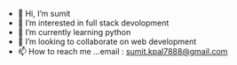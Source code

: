 - 👋 Hi, I’m sumit
- 👀 I’m interested in full stack devolopment 
- 🌱 I’m currently learning python
- 💞️ I’m looking to collaborate on web development 
- 📫 How to reach me ...email : sumit.kpal7888@gmail.com

<!---
Jarvis001567804/Jarvis001567804 is a ✨ special ✨ repository because its `README.md` (this file) appears on your GitHub profile.
You can click the Preview link to take a look at your changes.
--->
